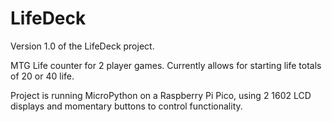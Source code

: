 # LifeDeck
Version 1.0 of the LifeDeck project. 

MTG Life counter for 2 player games.
Currently allows for starting life totals of 20 or 40 life.

Project is running MicroPython on a Raspberry Pi Pico, using 2 1602 LCD displays and momentary buttons to control functionality.
